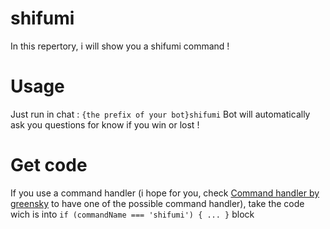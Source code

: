 # shifumi
In this repertory, i will show you a shifumi command !

# Usage
Just run in chat : ``{the prefix of your bot}shifumi``
Bot will automatically ask you questions for know if you win or lost !

# Get code
If you use a command handler (i hope for you, check [Command handler by greensky](https://github.com/Greensky-gs/command-handler) to have one of the possible command handler), take the code wich is into ``if (commandName === 'shifumi') { ... }`` block
